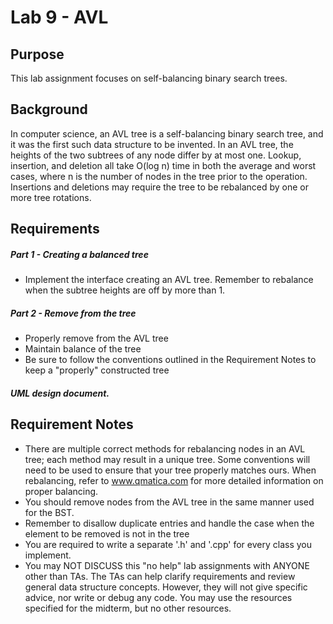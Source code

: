 # Lab 9 - AVL

## Purpose
This lab assignment focuses on self-balancing binary search trees.

## Background
In computer science, an AVL tree is a self-balancing binary search tree, and it was the first such data structure to be invented. In an AVL tree, the heights of the two subtrees of any node differ by at most one. Lookup, insertion, and deletion all take O(log n) time in both the average and worst cases, where n is the number of nodes in the tree prior to the operation. Insertions and deletions may require the tree to be rebalanced by one or more tree rotations.

## Requirements

##### Part 1 - Creating a balanced tree
* Implement the interface creating an AVL tree. Remember to rebalance when the subtree heights are off by more than 1.

##### Part 2 - Remove from the tree
* Properly remove from the AVL tree
* Maintain balance of the tree
* Be sure to follow the conventions outlined in the Requirement Notes to keep a "properly" constructed tree

##### UML design document.

## Requirement Notes
* There are multiple correct methods for rebalancing nodes in an AVL tree; each method may result in a unique tree. Some conventions will need to be used to ensure that your tree properly matches ours. When rebalancing, refer to www.qmatica.com for more detailed information on proper balancing.
* You should remove nodes from the AVL tree in the same manner used for the BST.
* Remember to disallow duplicate entries and handle the case when the element to be removed is not in the tree
* You are required to write a separate '.h' and '.cpp' for every class you implement.
* You may NOT DISCUSS this "no help" lab assignments with ANYONE other than TAs. The TAs can help clarify requirements and review general data structure concepts. However, they will not give specific advice, nor write or debug any code.  You may use the resources specified for the midterm, but no other resources.

